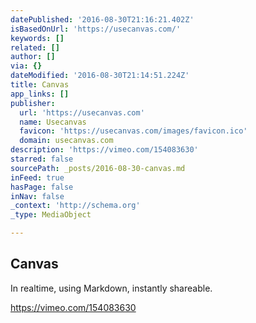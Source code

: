 ```yaml
---
datePublished: '2016-08-30T21:16:21.402Z'
isBasedOnUrl: 'https://usecanvas.com/'
keywords: []
related: []
author: []
via: {}
dateModified: '2016-08-30T21:14:51.224Z'
title: Canvas
app_links: []
publisher:
  url: 'https://usecanvas.com'
  name: Usecanvas
  favicon: 'https://usecanvas.com/images/favicon.ico'
  domain: usecanvas.com
description: 'https://vimeo.com/154083630'
starred: false
sourcePath: _posts/2016-08-30-canvas.md
inFeed: true
hasPage: false
inNav: false
_context: 'http://schema.org'
_type: MediaObject

---
```

<article style=""><h1>Canvas</h1><p>In realtime, using Markdown, instantly shareable.</p></article>

https://vimeo.com/154083630